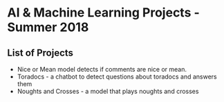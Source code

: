 # AI & Machine Learning Projects - Summer 2018
## List of Projects
* Nice or Mean model detects if comments are nice or mean.
* Toradocs - a chatbot to detect questions about toradocs and answers them
* Noughts and Crosses - a model that plays noughts and crosses
